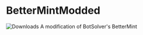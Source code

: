 # BetterMintModded
![Downloads](https://img.shields.io/github/downloads/BarioIsCoding/BetterMintModded/total)
A modification of BotSolver's BetterMint
